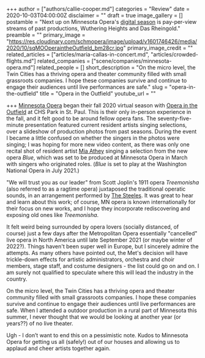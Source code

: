 +++
author = ["authors/callie-cooper.md"]
categories = "Review"
date = 2020-10-03T04:00:00Z
disclaimer = ""
draft = true
image_gallery = []
postamble = "Next up on Minnesota Opera's [digital season](https://mnopera.org/season/fall-season/) is pay-per-view streams of past productions, Wuthering Heights and Das Rheingold."
preamble = ""
primary_image = "https://res.cloudinary.com/schmopera/image/upload/v1601746426/media/2020/10/sqMOOperaintheOutfield_bm28cr.jpg"
primary_image_credit = ""
related_articles = ["articles/maria-callas-in-concert.md", "articles/crowded-flights.md"]
related_companies = ["scene/companies/minnesota-opera.md"]
related_people = []
short_description = "On the micro level, the Twin Cities has a thriving opera and theater community filled with small grassroots companies. I hope these companies survive and continue to engage their audiences until live performances are safe."
slug = "opera-in-the-outfield"
title = "Opera in the Outfield"
youtube_url = ""

+++
[Minnesota Opera](/scene/companies/minnesota-opera/) began their fall 2020 virtual season with [Opera in the Outfield](https://mnopera.org/season/fall-season/opera-in-the-outfield/) at CHS Park in St. Paul. This is their only in-person experience in the fall, and it felt good to be around fellow opera fans. The seventy-five-minute presentation featured current resident artists singing selections, over a slideshow of production photos from past seasons. During the event I became a little confused on whether the singers in the photos were singing; I was hoping for more new video content, as there was only one recital shot of resident artist [Mia Athey](https://mnopera.org/biography/mia-athey/) singing a selection from the new opera _Blue_, which was set to be produced at Minnesota Opera in March with singers who originated roles. (_Blue_ is set to play at the Washington National Opera in July 2021.) 

"We will trust you as our leader" from Scott Joplin's 1911 opera _Treemonisha_ (also referred to as a ragtime opera) juxtaposed the traditional operatic sounds, in an arrangement performed by [The Steeles](https://first-avenue.com/performer/steeles). It was great to hear and learn about this work; of course, MN opera is known internationally for their focus on new works, and I hope they incorporate rediscovering and exposing old ones like _Treemonisha_.

It felt weird being surrounded by opera lovers (socially distanced, of course) just a few days after the Metropolitan Opera essentially "cancelled" live opera in North America until late September 2021 (or maybe winter of 2022?). Things haven't been super well in Europe, but I sincerely admire the attempts. As many others have pointed out, the Met's decision will have trickle-down effects for artistic administrators, orchestra and choir members, stage staff, and costume designers - the list could go on and on. I am surely not qualified to speculate where this will lead the industry in the country. 

On the micro level, the Twin Cities has a thriving opera and theater community filled with small grassroots companies. I hope these companies survive and continue to engage their audiences until live performances are safe. When I attended a outdoor production in a rural part of Minnesota this summer, I never thought that we would be looking at another year (or years??) of no live theater. 

Ugh - I don’t want to end this on a pessimistic note. Kudos to Minnesota Opera for getting us all (safely!) out of our houses and allowing us to applaud and cheer artists together again. 